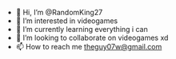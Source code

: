 - 👋 Hi, I’m @RandomKing27
- 👀 I’m interested in videogames
- 🌱 I’m currently learning everything i can
- 💞️ I’m looking to collaborate on videogames xd
- 📫 How to reach me theguy07w@gmail.com

<!---
RandomKing27/RandomKing27 is a ✨ special ✨ repository because its `README.md` (this file) appears on your GitHub profile.
You can click the Preview link to take a look at your changes.
--->
